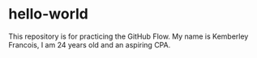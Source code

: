 # hello-world
This repository is for practicing the GitHub Flow.
My name is Kemberley Francois, I am 24 years old and an aspiring CPA.
